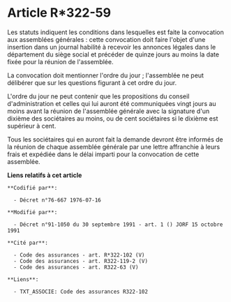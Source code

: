 # Article R*322-59

Les statuts indiquent les conditions dans lesquelles est faite la convocation aux assemblées générales : cette convocation
doit faire l'objet d'une insertion dans un journal habilité à recevoir les annonces légales dans le département du siège
social et précéder de quinze jours au moins la date fixée pour la réunion de l'assemblée.

La convocation doit mentionner l'ordre du jour ; l'assemblée ne peut délibérer que sur les questions figurant à cet ordre du
jour.

L'ordre du jour ne peut contenir que les propositions du conseil d'administration et celles qui lui auront été communiquées
vingt jours au moins avant la réunion de l'assemblée générale avec la signature d'un dixième des sociétaires au moins, ou de
cent sociétaires si le dixième est supérieur à cent.

Tous les sociétaires qui en auront fait la demande devront être informés de la réunion de chaque assemblée générale par une
lettre affranchie à leurs frais et expédiée dans le délai imparti pour la convocation de cette assemblée.

**Liens relatifs à cet article**

	**Codifié par**:

	  - Décret n°76-667 1976-07-16

	**Modifié par**:

	  - Décret n°91-1050 du 30 septembre 1991 - art. 1 () JORF 15 octobre 1991

	**Cité par**:

	  - Code des assurances - art. R*322-102 (V)
	  - Code des assurances - art. R322-119-2 (V)
	  - Code des assurances - art. R322-63 (V)

	**Liens**:

	  - TXT_ASSOCIE: Code des assurances R322-102
